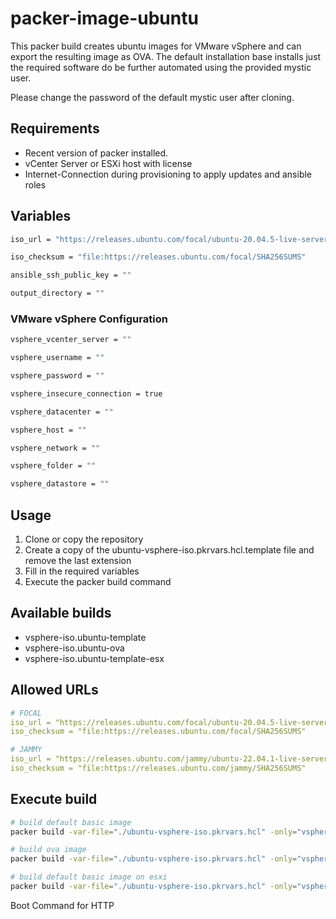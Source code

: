 # packer-image-ubuntu

This packer build creates ubuntu images for VMware vSphere and can export the resulting image as OVA.
The default installation base installs just the required software do be further automated using the provided mystic user.

Please change the password of the default mystic user after cloning.

## Requirements

* Recent version of packer installed.
* vCenter Server or ESXi host with license
* Internet-Connection during provisioning to apply updates and ansible roles

## Variables

```bash
iso_url = "https://releases.ubuntu.com/focal/ubuntu-20.04.5-live-server-amd64.iso"
```

```bash
iso_checksum = "file:https://releases.ubuntu.com/focal/SHA256SUMS"
```

```bash
ansible_ssh_public_key = ""
```

```bash
output_directory = ""
```

### VMware vSphere Configuration

```bash
vsphere_vcenter_server = ""
```

```bash
vsphere_username = ""
```

```bash
vsphere_password = ""
```

```bash
vsphere_insecure_connection = true
```

```bash
vsphere_datacenter = ""
```

```bash
vsphere_host = ""
```

```bash
vsphere_network = ""
```

```bash
vsphere_folder = ""
```

```bash
vsphere_datastore = ""
```

## Usage

1. Clone or copy the repository
2. Create a copy of the ubuntu-vsphere-iso.pkrvars.hcl.template file and remove the last extension
3. Fill in the required variables
4. Execute the packer build command

## Available builds

* vsphere-iso.ubuntu-template
* vsphere-iso.ubuntu-ova
* vsphere-iso.ubuntu-template-esx

## Allowed URLs

```yaml
# FOCAL
iso_url = "https://releases.ubuntu.com/focal/ubuntu-20.04.5-live-server-amd64.iso"
iso_checksum = "file:https://releases.ubuntu.com/focal/SHA256SUMS"

# JAMMY
iso_url = "https://releases.ubuntu.com/jammy/ubuntu-22.04.1-live-server-amd64.iso"
iso_checksum = "file:https://releases.ubuntu.com/jammy/SHA256SUMS"
```

## Execute build

```bash
# build default basic image
packer build -var-file="./ubuntu-vsphere-iso.pkrvars.hcl" -only="vsphere-iso.ubuntu-template" .

# build ova image
packer build -var-file="./ubuntu-vsphere-iso.pkrvars.hcl" -only="vsphere-iso.ubuntu-ova" .

# build default basic image on esxi
packer build -var-file="./ubuntu-vsphere-iso.pkrvars.hcl" -only="vsphere-iso.ubuntu-template-esx" .
```

Boot Command for HTTP

```hcl

```
